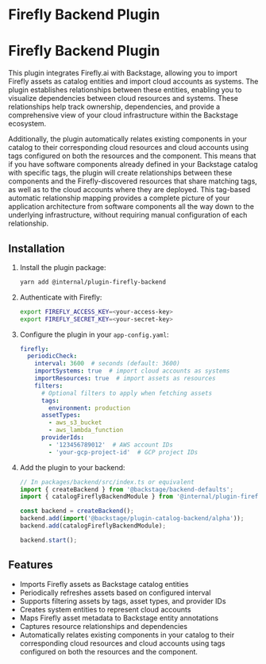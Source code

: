 # Firefly Backend Plugin

# Firefly Backend Plugin

This plugin integrates Firefly.ai with Backstage, allowing you to import Firefly assets as catalog entities and import cloud accounts as systems. The plugin establishes relationships between these entities, enabling you to visualize dependencies between cloud resources and systems. These relationships help track ownership, dependencies, and provide a comprehensive view of your cloud infrastructure within the Backstage ecosystem.

Additionally, the plugin automatically relates existing components in your catalog to their corresponding cloud resources and cloud accounts using tags configured on both the resources and the component. This means that if you have software components already defined in your Backstage catalog with specific tags, the plugin will create relationships between these components and the Firefly-discovered resources that share matching tags, as well as to the cloud accounts where they are deployed. This tag-based automatic relationship mapping provides a complete picture of your application architecture from software components all the way down to the underlying infrastructure, without requiring manual configuration of each relationship.

## Installation

1. Install the plugin package:
   ```bash
   yarn add @internal/plugin-firefly-backend
   ```

2. Authenticate with Firefly:
   ```bash
   export FIREFLY_ACCESS_KEY=<your-access-key>
   export FIREFLY_SECRET_KEY=<your-secret-key>
   ```

3. Configure the plugin in your `app-config.yaml`:
   ```yaml
   firefly:
     periodicCheck:
       interval: 3600  # seconds (default: 3600)
       importSystems: true  # import cloud accounts as systems
       importResources: true  # import assets as resources
       filters:
         # Optional filters to apply when fetching assets
         tags:
           environment: production
         assetTypes:
           - aws_s3_bucket
           - aws_lambda_function
         providerIds:
           - '123456789012'  # AWS account IDs
           - 'your-gcp-project-id'  # GCP project IDs
   ```

4. Add the plugin to your backend:
   ```typescript
   // In packages/backend/src/index.ts or equivalent
   import { createBackend } from '@backstage/backend-defaults';
   import { catalogFireflyBackendModule } from '@internal/plugin-firefly-backend';

   const backend = createBackend();
   backend.add(import('@backstage/plugin-catalog-backend/alpha'));
   backend.add(catalogFireflyBackendModule);
   
   backend.start();
   ```

## Features

- Imports Firefly assets as Backstage catalog entities
- Periodically refreshes assets based on configured interval
- Supports filtering assets by tags, asset types, and provider IDs
- Creates system entities to represent cloud accounts
- Maps Firefly asset metadata to Backstage entity annotations
- Captures resource relationships and dependencies
- Automatically relates existing components in your catalog to their corresponding cloud resources and cloud accounts using tags configured on both the resources and the component.
